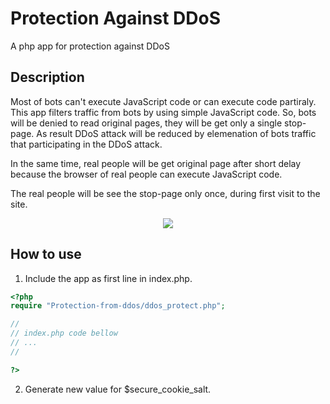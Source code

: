 # Protection Against DDoS
A php app for protection against DDoS

## Description
Most of bots can't execute JavaScript code or can execute code partiraly. This app filters traffic from bots by using simple JavaScript code. So, bots will be denied to read original pages, they will be get only a single stop-page. As result DDoS attack will be reduced by elemenation of bots traffic that participating in the DDoS attack.

In the same time, real people will be get original page after short delay because the browser of real people can execute JavaScript code.

The real people will be see the stop-page only once, during first visit to the site.

<p align="center"><img src="/img/Screenshot(16)"></p>

## How to use

1. Include the app as first line in index.php.
```php
<?php
require "Protection-from-ddos/ddos_protect.php";

//
// index.php code bellow
// ...
//

?>
```

2. Generate new value for $secure_cookie_salt. 

